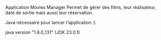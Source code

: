 Application Movies Manager
Permet de gérer des films, leur réalisateur, date de sortie mais aussi leur réservation.

Java nécessaire pour lancer l'application :)

java version "1.8.0_131" (JDK 23.0.1)